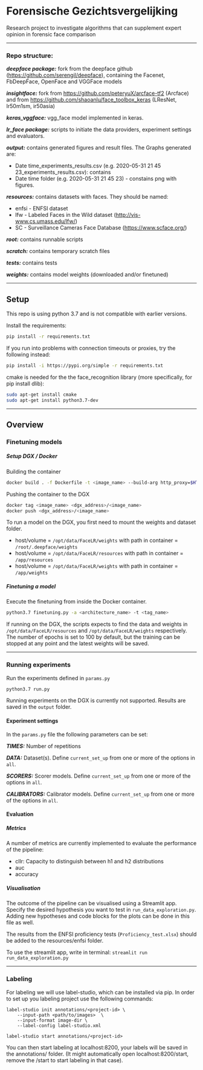 Forensische Gezichtsvergelijking
=======
Research project to investigate algorithms that can supplement expert opinion in forensic face comparison

---

### Repo structure:
***deepface package:***
fork from the deepface github (https://github.com/serengil/deepface), containing the Facenet, FbDeepFace, OpenFace and VGGFace models

***insightface:***
fork from https://github.com/peteryuX/arcface-tf2 (Arcface) and from https://github.com/shaoanlu/face_toolbox_keras (LResNet, Ir50m1sm, ir50asia)

***keras_vggface:***
vgg_face model implemented in keras.

***lr_face package:*** 
scripts to initiate the data providers, experiment settings and evaluators.

***output:*** 
contains generated figures and result files. The Graphs generated are:
- Date time_experiments_results.csv (e.g. 2020-05-31 21 45 23_experiments_results.csv): contains 
- Date time folder (e.g. 2020-05-31 21 45 23) - constains png with figures.

     

***resources:***
contains datasets with faces. They should be named:
- enfsi - ENFSI dataset
- lfw - Labeled Faces in the Wild dataset (http://vis-www.cs.umass.edu/lfw/)
- SC - Surveillance Cameras Face Database (https://www.scface.org/)

***root:***
contains runnable scripts

***scratch:***
contains temporary scratch files

***tests:***
contains tests

***weights:***
contains model weights (downloaded and/or finetuned)

---

## Setup 
This repo is using python 3.7 and is not compatible with earlier versions.

Install the requirements:
```bash
pip install -r requirements.txt
```

If you run into problems with connection timeouts or proxies, try the following instead:
```bash
pip install -i https://pypi.org/simple -r requirements.txt
```

cmake is needed for the the face_recognition library (more specifically, for pip install dlib):
```bash
sudo apt-get install cmake
sudo apt-get install python3.7-dev
```


---
## Overview
### Finetuning models
##### Setup DGX / Docker

Building the container
```bash
docker build . -f Dockerfile -t <image_name> --build-arg http_proxy=$HTTP_PROXY
```

Pushing the container to the DGX
```bash
docker tag <image_name> <dgx_address>/<image_name>
docker push <dgx_address>/<image_name>
```

To run a model on the DGX, you first need to mount the weights and dataset folder. 
- host/volume = `/opt/data/FaceLR/weights` with path in container = `/root/.deepface/weights`
- host/volume = `/opt/data/FaceLR/resources` with path in container = `/app/resources`
- host/volume = `/opt/data/FaceLR/weights` with path in container = `/app/weights`

##### Finetuning a model
Execute the finetuning from inside the Docker container.

```bash
python3.7 finetuning.py -a <architecture_name> -t <tag_name>
```
If running on the DGX, the scripts expects to 
find the data and weights in `/opt/data/FaceLR/resources` and `/opt/data/FaceLR/weights` respectively. The number of 
epochs is set to 100 by default, but the training can be stopped at any point and the latest weights will be saved.

---
### Running experiments
Run the experiments defined in `params.py`

```bash
python3.7 run.py
```

Running experiments on the DGX is currently not supported. Results are saved in the `output` folder.

#### Experiment settings
In the `params.py` file the following parameters can be set:

***TIMES:***
Number of repetitions

***DATA:***
Dataset(s). Define `current_set_up` from one or more of the options in `all`.

***SCORERS:***
Scorer models. Define `current_set_up` from one or more of the options in `all`.

***CALIBRATORS:***
Calibrator models. Define `current_set_up` from one or more of the options in `all`.

#### Evaluation
##### Metrics
A number of metrics are currently implemented to evaluate the performance of the pipeline:

- cllr: Capacity to distinguish between h1 and h2 distributions
- auc
- accuracy

##### Visualisation
The outcome of the pipeline can be visualised using a Streamlit app. 
Specify the desired hypothesis you want to test in `run_data_exploration.py`. 
Adding new hypotheses and code blocks for the plots can be done in this file as well.

The results from the ENFSI proficiency tests (`Proficiency_test.xlsx`) should be 
added to the resources/enfsi folder.

To use the streamlit app, write in terminal: `streamlit run run_data_exploration.py`

---
### Labeling

For labeling we will use label-studio, which can be installed via pip. In order to set up you labeling project 
use the following commands: 

```
label-studio init annotations/<project-id> \          
    --input-path <path/to/images>  \
    --input-format image-dir \
    --label-config label-studio.xml

label-studio start annotations/<project-id>
```

You can then start labeling at localhost:8200, your labels will be saved in the annotations/<project-id> folder. 
(It might automatically open localhost:8200/start, remove the /start to start labeling in that case).



